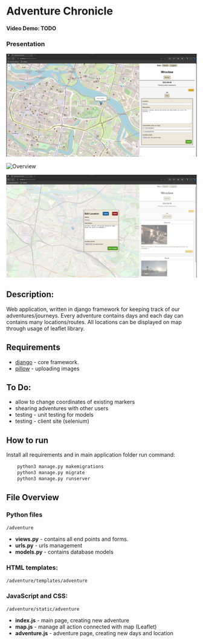 # Adventure Chronicle
#### Video Demo: TODO
### Presentation

![Adding new location](presentation1.png)

![Overview](presentation2.png)

![editing location](presentation3.png)

## Description:
Web application, written in django framework for keeping track of our adventures/journeys. Every adventure contains days and each day can contains many locations/routes. All locations can be displayed on map through usage of leaflet library.

## Requirements
* [django](https://www.djangoproject.com/) - core framework.
* [pillow](https://pypi.org/project/Pillow/) - uploading images

## To Do:
* allow to change coordinates of existing markers
* shearing adventures with other users
* testing - unit testing for models 
* testing - client site (selenium)

## How to run

Install all requirements and in main application folder run command:

        python3 manage.py makemigrations
        python3 manage.py migrate
        python3 manage.py runserver

## File Overview

### Python files
```
/adventure
```
* **views.py** - contains all end points and forms. 
* **urls.py** - urls management   
* **models.py** - contains database models 

### HTML templates:
```
/adventure/templates/adventure
```
### JavaScript and CSS:
```
/adventure/static/adventure
```
* **index.js** - main page, creating new adventure
* **map.js** - manage all action connected with map (Leaflet)
* **adventure.js** - adventure page, creating new days and location 

